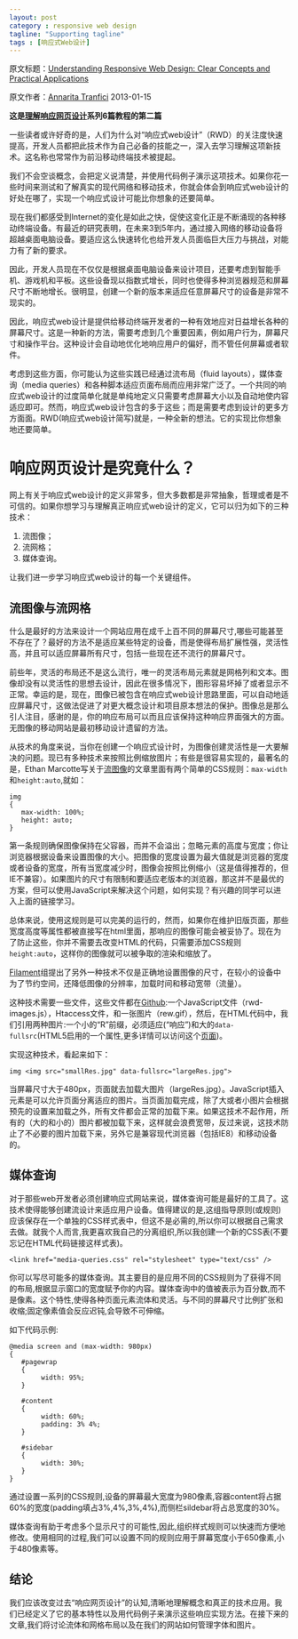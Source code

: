 ```yaml
---
layout: post
category : responsive web design
tagline: "Supporting tagline"
tags : [响应式Web设计]
---
```


原文标题：[Understanding Responsive Web Design: Clear Concepts and Practical Applications](http://www.sitepoint.com/responsive-web-design-tips-and-notes/)

原文作者：[Annarita Tranfici](http://www.sitepoint.com/author/atranfici/) 2013-01-15

**这是[理解响应网页设计](http://www.sitepoint.com/series/understanding-responsive-web-design/)系列6篇教程的第二篇**

一些读者或许好奇的是，人们为什么对“响应式web设计”（RWD）的关注度快速提高，开发人员都把此技术作为自己必备的技能之一，深入去学习理解这项新技术。这名称也常常作为前沿移动终端技术被提起。

我们不会空谈概念，会把定义说清楚，并使用代码例子演示这项技术。如果你花一些时间来测试和了解真实的现代网络和移动技术，你就会体会到响应式web设计的好处在哪了，实现一个响应式设计可能比你想象的还要简单。

<!--break-->

现在我们都感受到Internet的变化是如此之快，促使这变化正是不断涌现的各种移动终端设备。有最近的研究表明，在未来3到5年内，通过接入网络的移动设备将超越桌面电脑设备。要适应这么快速转化也给开发人员面临巨大压力与挑战，对能力有了新的要求。

因此，开发人员现在不仅仅是根据桌面电脑设备来设计项目，还要考虑到智能手机、游戏机和平板。这些设备现以指数式增长，同时也使得多种浏览器规范和屏幕尺寸不断地增长。很明显，创建一个新的版本来适应任意屏幕尺寸的设备是非常不现实的。

因此，响应式web设计是提供给移动终端开发者的一种有效地应对日益增长各种的屏幕尺寸。这是一种新的方法，需要考虑到几个重要因素，例如用户行为，屏幕尺寸和操作平台。这种设计会自动地优化地响应用户的偏好，而不管任何屏幕或者软件。

考虑到这些方面，你可能认为这些实践已经通过流布局（fluid layouts），媒体查询（media queries）和各种脚本适应页面布局而应用非常广泛了。一个共同的响应式web设计的过度简单化就是单纯地定义只需要考虑屏幕大小以及自动地使内容适应即可。然而，响应式web设计包含的多于这些；而是需要考虑到设计的更多方方面面。RWD(响应式web设计简写)就是，一种全新的想法。它的实现比你想象地还要简单。

# 响应网页设计是究竟什么？ #

网上有关于响应式web设计的定义非常多，但大多数都是非常抽象，哲理或者是不可信的。如果你想学习与理解真正响应式web设计的定义，它可以归为如下的三种技术：

1. 流图像；
2. 流网格；
3. 媒体查询。

让我们进一步学习响应式web设计的每一个关键组件。

## 流图像与流网格 ##

什么是最好的方法来设计一个网站应用在成千上百不同的屏幕尺寸,哪些可能甚至不存在了？最好的方法不是适应某些特定的设备，而是使得布局扩展性强，灵活性高，并且可以适应屏幕所有尺寸，包括一些现在还不流行的屏幕尺寸。

前些年，灵活的布局还不是这么流行，唯一的灵活布局元素就是网格列和文本。图像却没有以灵活性的思想去设计，因此在很多情况下，图形容易坏掉了或者显示不正常。幸运的是，现在，图像已被包含在响应式web设计思路里面，可以自动地适应屏幕尺寸，这做法促进了对更大概念设计和项目原本想法的保护。图像总是那么引人注目，感谢的是，你的响应布局可以而且应该保持这种响应界面强大的方面。无图像的移动网站是最初移动设计遗留的方法。

从技术的角度来说，当你在创建一个响应式设计时，为图像创建灵活性是一大要解决的问题。现已有多种技术来按照比例缩放图片；有些是很容易实现的，最著名的是，Ethan Marcotte写关于[流图像](http://unstoppablerobotninja.com/entry/fluid-images/)的文章里面有两个简单的CSS规则：`max-width`和`height:auto`,就如：

	img
	{
	   max-width: 100%;
	   height: auto;
	}   

第一条规则确保图像保持在父容器，而并不会溢出；忽略元素的高度与宽度；你让浏览器根据设备来设置图像的大小。把图像的宽度设置为最大值就是浏览器的宽度或者设备的宽度，所有当宽度减少时，图像会按照比例缩小（这是值得推荐的，但IE不兼容）。如果图片的尺寸有限制和要适应老版本的浏览器，那这并不是最优的方案，但可以使用JavaScript来解决这个问题，如何实现？有兴趣的同学可以进入上面的链接学习。

总体来说，使用这规则是可以完美的运行的，然而，如果你在维护旧版页面，那些宽度高度等属性都被直接写在html里面，那响应的图像可能会被妥协了。现在为了防止这些，你并不需要去改变HTML的代码，只需要添加CSS规则`height:auto`，这样你的图像就可以被争取的渲染和缩放了。

[Filament](http://filamentgroup.com/)组提出了另外一种技术不仅是正确地设置图像的尺寸，在较小的设备中为了节约空间，还降低图像的分辨率，加载时间和移动宽带（流量）。

这种技术需要一些文件，这些文件都在[Github](https://github.com/filamentgroup/Responsive-Images):一个JavaScript文件（rwd-images.js），Htaccess文件，和一张图片（rew.gif），然后，在HTML代码中，我们引用两种图片:一个小的“R”前缀，必须适应(“响应”)和大的`data-fullsrc`(HTML5启用的一个属性,更多详情可以访问这个[页面](http://www.whatwg.org/specs/web-apps/current-work/multipage/elements.html#attr-data-*))。

实现这种技术，看起来如下：

    img <img src="smallRes.jpg" data-fullsrc="largeRes.jpg">
当屏幕尺寸大于480px，页面就去加载大图片（largeRes.jpg）。JavaScript插入元素是可以允许页面分离适应的图片。当页面加载完成，除了大或者小图片会根据预先的设置来加载之外，所有文件都会正常的加载下来。如果这技术不起作用，所有的（大的和小的）图片都被加载下来，这样就会浪费宽带，反过来说，这技术防止了不必要的图片加载下来，另外它是兼容现代浏览器（包括IE8）和移动设备的。

## 媒体查询 ##

对于那些web开发者必须创建响应式网站来说，媒体查询可能是最好的工具了。这技术使得能够创建流设计来适应用户设备。值得建议的是,这组指导原则(或规则)应该保存在一个单独的CSS样式表中，但这不是必需的,所以你可以根据自己需求去做。就我个人而言,我更喜欢我自己的分离组织,所以我创建一个新的CSS表(不要忘记在HTML代码链接这样式表)。

    <link href="media-queries.css" rel="stylesheet" type="text/css" />

你可以写尽可能多的媒体查询。其主要目的是应用不同的CSS规则为了获得不同的布局,根据显示窗口的宽度赋予你的内容。媒体查询中的值被表示为百分数,而不是像素。这个特性,使得各种页面元素流体和灵活。与不同的屏幕尺寸比例扩张和收缩;固定像素值会反应迟钝,会导致不可伸缩。

如下代码示例:

    @media screen and (max-width: 980px)
    {
       #pagewrap
       {
      		width: 95%;
       }
    
       #content
       {
      		width: 60%;
      		padding: 3% 4%;
       }
    
       #sidebar
       {
      		width: 30%;
       }
    }

    
通过设置一系列的CSS规则,设备的屏幕最大宽度为980像素,容器content将占据60%的宽度(padding填占3%,4%,3%,4%),而侧栏sildebar将占总宽度的30%。

媒体查询有助于考虑多个显示尺寸的可能性,因此,组织样式规则可以快速而方便地修改。使用相同的过程,我们可以设置不同的规则应用于屏幕宽度小于650像素,小于480像素等。

## 结论 ##

我们应该改变过去“响应网页设计”的认知,清晰地理解概念和真正的技术应用。我们已经定义了它的基本特性以及用代码例子来演示这些响应实现方法。在接下来的文章,我们将讨论流体和网格布局以及在我们的网站如何管理字体和图片。








